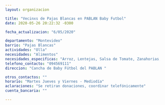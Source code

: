 ```yaml
---
layout: organizacion

title: "Vecinxs de Pajas Blancas en PABLAN Baby Futbol"
date: 2020-05-26 20:22:32 -0300

fecha_actualizacion: "6/05/2020"

departamento: "Montevideo"
barrio: "Pajas Blancas"
actividades: "Olla"
necesidades: "Alimentos"
necesidades_especificas: "Arroz, Lentejas, Salsa de Tomate, Zanahorias, Boniatos, Zapallo, Papas, Fideos, Pollo, Carne"
telefono_contacto: "094569111"
direccion: "Cancha de Baby Fútbol del PABLAN "

otros_contactos: ""
horario: "Martes Jueves y Viernes - Mediodía"
aclaraciones: "Se retiran donaciones, coordinar telefónicamente"
cuenta_bancaria: ""

---
```

